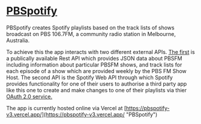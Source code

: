 # [PBSpotify](https://pbspotify-v3.vercel.app/ "PBSpotify")

PBSpotify creates Spotify playlists based on the track lists of shows broadcast on PBS 106.7FM, a community radio station in Melbourne, Australia.

To achieve this the app interacts with two different external APIs. [The first](https://airnet.org.au/rest/stations/3pbs/programs "Airnet Rest API") is a publically available Rest API which provides JSON data about PBSFM including information about particular PBSFM shows, and track lists for each episode of a show which are provided weekly by the PBS FM Show Host. The second API is the Spotify Web API through which Spotify provides functionality for one of their users to authorise a third party app like this one to create and make changes to one of their playlists via thier [OAuth 2.0 service.](https://developer.spotify.com/documentation/web-api/tutorials/code-flow "Spotify Authorization Code Flow")

The app is currently hosted online via Vercel at [https://pbspotify-v3.vercel.app/](https://pbspotify-v3.vercel.app/ "PBSpotify")
